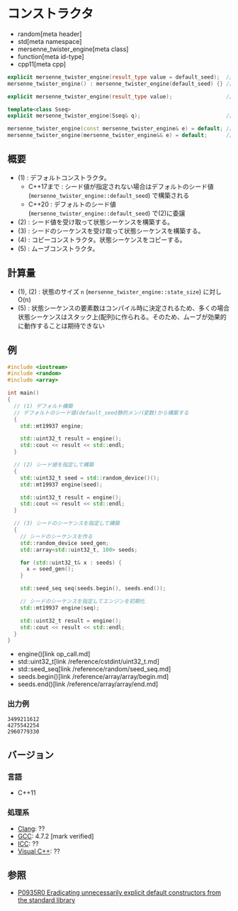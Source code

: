 # コンストラクタ
* random[meta header]
* std[meta namespace]
* mersenne_twister_engine[meta class]
* function[meta id-type]
* cpp11[meta cpp]

```cpp
explicit mersenne_twister_engine(result_type value = default_seed);  // (1)
mersenne_twister_engine() : mersenne_twister_engine(default_seed) {} // (1) C++20

explicit mersenne_twister_engine(result_type value);                 // (2) C++20

template<class Sseq>
explicit mersenne_twister_engine(Sseq& q);                           // (3)

mersenne_twister_engine(const mersenne_twister_engine& e) = default; // (4)
mersenne_twister_engine(mersenne_twister_engine&& e) = default;      // (5)
```

## 概要
- (1) : デフォルトコンストラクタ。
    - C++17まで : シード値が指定されない場合はデフォルトのシード値 (`mersenne_twister_engine::default_seed`) で構築される
    - C++20 : デフォルトのシード値 (`mersenne_twister_engine::default_seed`) で(2)に委譲
- (2) : シード値を受け取って状態シーケンスを構築する。
- (3) : シードのシーケンスを受け取って状態シーケンスを構築する。
- (4) : コピーコンストラクタ。状態シーケンスをコピーする。
- (5) : ムーブコンストラクタ。


## 計算量
- (1), (2) : 状態のサイズ `n` (`mersenne_twister_engine::state_size`) に対し O(n)
- (5) : 状態シーケンスの要素数はコンパイル時に決定されるため、多くの場合状態シーケンスはスタック上(配列)に作られる。そのため、ムーブが効果的に動作することは期待できない


## 例
```cpp example
#include <iostream>
#include <random>
#include <array>

int main()
{
  // (1) デフォルト構築
  // デフォルトのシード値(default_seed静的メンバ変数)から構築する
  {
    std::mt19937 engine;

    std::uint32_t result = engine();
    std::cout << result << std::endl;
  }

  // (2) シード値を指定して構築
  {
    std::uint32_t seed = std::random_device()();
    std::mt19937 engine(seed);

    std::uint32_t result = engine();
    std::cout << result << std::endl;
  }

  // (3) シードのシーケンスを指定して構築
  {
    // シードのシーケンスを作る
    std::random_device seed_gen;
    std::array<std::uint32_t, 100> seeds;

    for (std::uint32_t& x : seeds) {
      x = seed_gen();
    }

    std::seed_seq seq(seeds.begin(), seeds.end());

    // シードのシーケンスを指定してエンジンを初期化
    std::mt19937 engine(seq);

    std::uint32_t result = engine();
    std::cout << result << std::endl;
  }
}
```
* engine()[link op_call.md]
* std::uint32_t[link /reference/cstdint/uint32_t.md]
* std::seed_seq[link /reference/random/seed_seq.md]
* seeds.begin()[link /reference/array/array/begin.md]
* seeds.end()[link /reference/array/array/end.md]

### 出力例
```
3499211612
4275542254
2960779330
```

## バージョン
### 言語
- C++11

### 処理系
- [Clang](/implementation.md#clang): ??
- [GCC](/implementation.md#gcc): 4.7.2 [mark verified]
- [ICC](/implementation.md#icc): ??
- [Visual C++](/implementation.md#visual_cpp): ??


## 参照

- [P0935R0 Eradicating unnecessarily explicit default constructors from the standard library](http://www.open-std.org/jtc1/sc22/wg21/docs/papers/2018/p0935r0.html)